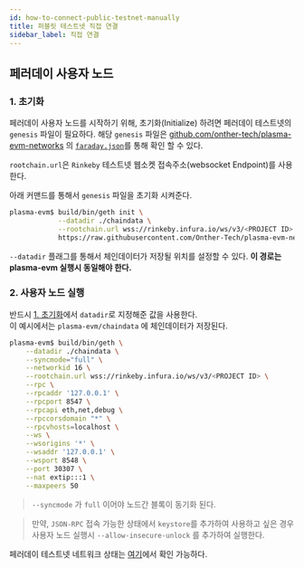 ```yaml
---
id: how-to-connect-public-testnet-manually
title: 퍼블릿 테스트넷 직접 연결
sidebar_label: 직접 연결
---
```


## 페러데이 사용자 노드

### 1. 초기화

페러데이 사용자 노드를 시작하기 위해, 초기화(Initialize) 하려면 페러데이 테스트넷의 `genesis` 파일이 필요하다.
해당 `genesis` 파일은 [github.com/onther-tech/plasma-evm-networks](https://github.com/Onther-Tech/plasma-evm-networks/tree/master/faraday-testnet) 의 [`faraday.json`](https://github.com/Onther-Tech/plasma-evm-networks/blob/master/faraday-testnet/faraday.json)를 통해 확인 할 수 있다.

`rootchain.url`은 `Rinkeby` 테스트넷 웹소켓 접속주소(websocket Endpoint)를 사용한다.

아래 커맨드를 통해서 `genesis` 파일을 초기화 시켜준다.

```bash
plasma-evm$ build/bin/geth init \
            --datadir ./chaindata \
            --rootchain.url wss://rinkeby.infura.io/ws/v3/<PROJECT ID> \
            https://raw.githubusercontent.com/Onther-Tech/plasma-evm-networks/master/faraday-testnet/faraday.json
```

`--datadir` 플래그를 통해서 체인데이터가 저장될 위치를 설정할 수 있다. **이 경로는 plasma-evm 실행시 동일해야 한다.**

### 2. 사용자 노드 실행

반드시 [1. 초기화](how-to-connect-public-testnet-manually#1-초기화)에서 `datadir`로 지정해준 값을 사용한다. <br> 이 예시에서는 `plasma-evm/chaindata` 에 체인데이터가 저장된다.

```bash
plasma-evm$ build/bin/geth \
    --datadir ./chaindata \
    --syncmode="full" \
    --networkid 16 \
    --rootchain.url wss://rinkeby.infura.io/ws/v3/<PROJECT ID> \
    --rpc \
    --rpcaddr '127.0.0.1' \
    --rpcport 8547 \
    --rpcapi eth,net,debug \
    --rpccorsdomain "*" \
    --rpcvhosts=localhost \
    --ws \
    --wsorigins '*' \
    --wsaddr '127.0.0.1' \
    --wsport 8548 \
    --port 30307 \
    --nat extip:::1 \
    --maxpeers 50
```

> `--syncmode` 가 `full` 이어야 노드간 블록이 동기화 된다.

> 만약, `JSON-RPC` 접속 가능한 상태에서 `keystore`를 추가하여 사용하고 싶은 경우 사용자 노드 실행시 `--allow-insecure-unlock` 를 추가하여 실행한다.

페러데이 테스트넷 네트워크 상태는 [여기](http://ethstats.faraday.tokamak.network/)에서 확인 가능하다.